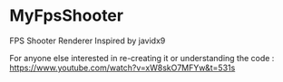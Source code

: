 # MyFpsShooter
FPS Shooter Renderer Inspired by javidx9

For anyone else interested in re-creating it or understanding the code : https://www.youtube.com/watch?v=xW8skO7MFYw&t=531s
